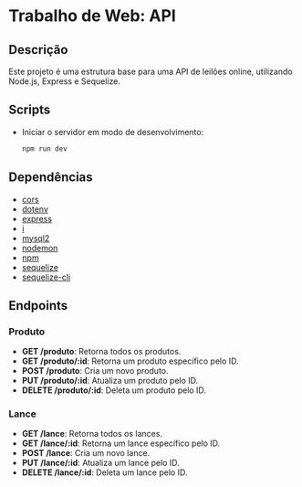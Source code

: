 # Trabalho de Web: API

## Descrição
Este projeto é uma estrutura base para uma API de leilões online, utilizando Node.js, Express e Sequelize.

## Scripts

- Iniciar o servidor em modo de desenvolvimento:

    ```bash
    npm run dev
    ```

## Dependências

- [cors](https://www.npmjs.com/package/cors)
- [dotenv](https://www.npmjs.com/package/dotenv)
- [express](https://www.npmjs.com/package/express)
- [i](https://www.npmjs.com/package/i)
- [mysql2](https://www.npmjs.com/package/mysql2)
- [nodemon](https://www.npmjs.com/package/nodemon)
- [npm](https://www.npmjs.com/package/npm)
- [sequelize](https://www.npmjs.com/package/sequelize)
- [sequelize-cli](https://www.npmjs.com/package/sequelize-cli)

## Endpoints

### Produto

- **GET /produto**: Retorna todos os produtos.
- **GET /produto/:id**: Retorna um produto específico pelo ID.
- **POST /produto**: Cria um novo produto.
- **PUT /produto/:id**: Atualiza um produto pelo ID.
- **DELETE /produto/:id**: Deleta um produto pelo ID.

### Lance

- **GET /lance**: Retorna todos os lances.
- **GET /lance/:id**: Retorna um lance específico pelo ID.
- **POST /lance**: Cria um novo lance.
- **PUT /lance/:id**: Atualiza um lance pelo ID.
- **DELETE /lance/:id**: Deleta um lance pelo ID.